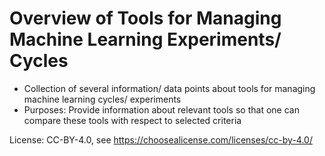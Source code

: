 # Overview of Tools for Managing Machine Learning Experiments/ Cycles
- Collection of several information/ data points about tools for managing machine learning cycles/ experiments
- Purposes: Provide information about relevant tools so that one can compare these tools with respect to selected criteria

License: CC-BY-4.0, see https://choosealicense.com/licenses/cc-by-4.0/
